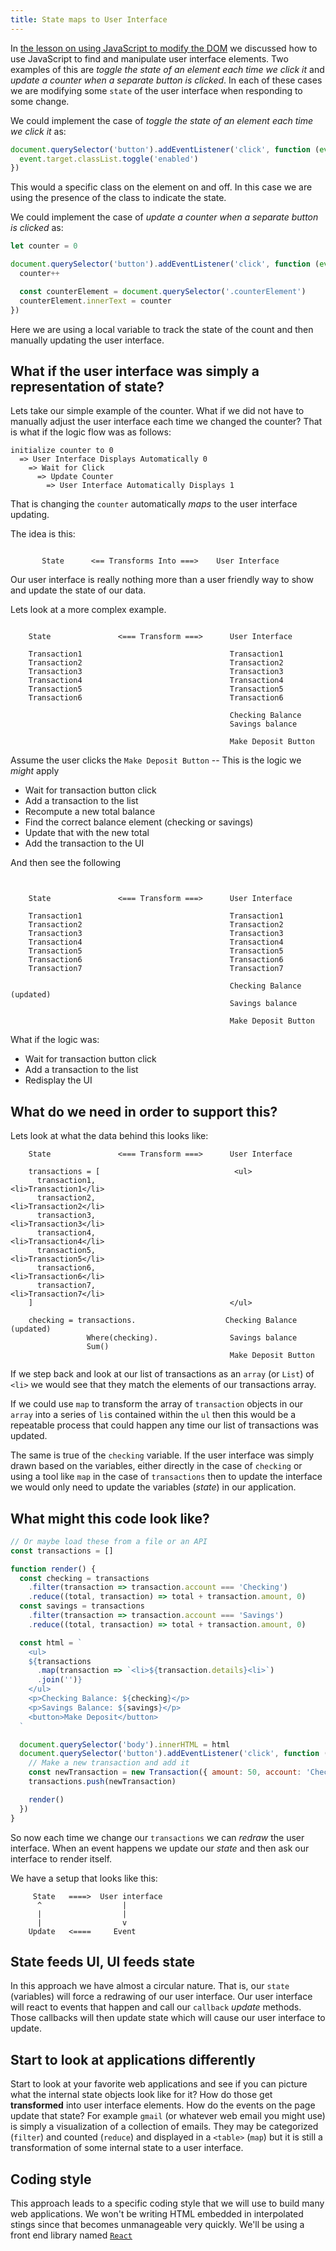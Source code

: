 ```yaml
---
title: State maps to User Interface
---
```


In [the lesson on using JavaScript to modify the DOM](/lessons/js-dom) we
discussed how to use JavaScript to find and manipulate user interface elements.
Two examples of this are _toggle the state of an element each time we click it_
and _update a counter when a separate button is clicked_. In each of these cases
we are modifying some `state` of the user interface when responding to some
change.

We could implement the case of _toggle the state of an element each time we
click it_ as:

```javascript
document.querySelector('button').addEventListener('click', function (event) {
  event.target.classList.toggle('enabled')
})
```

This would a specific class on the element on and off. In this case we are using
the presence of the class to indicate the state.

We could implement the case of _update a counter when a separate button is
clicked_ as:

```javascript
let counter = 0

document.querySelector('button').addEventListener('click', function (event) {
  counter++

  const counterElement = document.querySelector('.counterElement')
  counterElement.innerText = counter
})
```

Here we are using a local variable to track the state of the count and then
manually updating the user interface.

## What if the user interface was simply a representation of state?

Lets take our simple example of the counter. What if we did not have to manually
adjust the user interface each time we changed the counter? That is what if the
logic flow was as follows:

```
initialize counter to 0
  => User Interface Displays Automatically 0
    => Wait for Click
      => Update Counter
        => User Interface Automatically Displays 1
```

That is changing the `counter` automatically _maps_ to the user interface
updating.

The idea is this:

```

       State      <== Transforms Into ===>    User Interface

```

Our user interface is really nothing more than a user friendly way to show and
update the state of our data.

Lets look at a more complex example.

```

    State               <=== Transform ===>      User Interface

    Transaction1                                 Transaction1
    Transaction2                                 Transaction2
    Transaction3                                 Transaction3
    Transaction4                                 Transaction4
    Transaction5                                 Transaction5
    Transaction6                                 Transaction6

                                                 Checking Balance
                                                 Savings balance

                                                 Make Deposit Button

```

Assume the user clicks the `Make Deposit Button` -- This is the logic we _might_
apply

- Wait for transaction button click
- Add a transaction to the list
- Recompute a new total balance
- Find the correct balance element (checking or savings)
- Update that with the new total
- Add the transaction to the UI

And then see the following

```


    State               <=== Transform ===>      User Interface

    Transaction1                                 Transaction1
    Transaction2                                 Transaction2
    Transaction3                                 Transaction3
    Transaction4                                 Transaction4
    Transaction5                                 Transaction5
    Transaction6                                 Transaction6
    Transaction7                                 Transaction7

                                                 Checking Balance (updated)
                                                 Savings balance

                                                 Make Deposit Button

```

What if the logic was:

- Wait for transaction button click
- Add a transaction to the list
- Redisplay the UI

## What do we need in order to support this?

Lets look at what the data behind this looks like:

```
    State               <=== Transform ===>      User Interface

    transactions = [                              <ul>
      transaction1,                                <li>Transaction1</li>
      transaction2,                                <li>Transaction2</li>
      transaction3,                                <li>Transaction3</li>
      transaction4,                                <li>Transaction4</li>
      transaction5,                                <li>Transaction5</li>
      transaction6,                                <li>Transaction6</li>
      transaction7,                                <li>Transaction7</li>
    ]                                            </ul>

    checking = transactions.                    Checking Balance (updated)
                 Where(checking).                Savings balance
                 Sum()
                                                 Make Deposit Button
```

If we step back and look at our list of transactions as an `array` (or `List`)
of `<li>` we would see that they match the elements of our transactions array.

If we could use `map` to transform the array of `transaction` objects in our
`array` into a series of `li`s contained within the `ul` then this would be a
repeatable process that could happen any time our list of transactions was
updated.

The same is true of the `checking` variable. If the user interface was simply
drawn based on the variables, either directly in the case of `checking` or using
a tool like `map` in the case of `transactions` then to update the interface we
would only need to update the variables (_state_) in our application.

## What might this code look like?

```js
// Or maybe load these from a file or an API
const transactions = []

function render() {
  const checking = transactions
    .filter(transaction => transaction.account === 'Checking')
    .reduce((total, transaction) => total + transaction.amount, 0)
  const savings = transactions
    .filter(transaction => transaction.account === 'Savings')
    .reduce((total, transaction) => total + transaction.amount, 0)

  const html = `
    <ul>
    ${transactions
      .map(transaction => `<li>${transaction.details}<li>`)
      .join('')}
    </ul>
    <p>Checking Balance: ${checking}</p>
    <p>Savings Balance: ${savings}</p>
    <button>Make Deposit</button>
  `

  document.querySelector('body').innerHTML = html
  document.querySelector('button').addEventListener('click', function () {
    // Make a new transaction and add it
    const newTransaction = new Transaction({ amount: 50, account: 'Checking' })
    transactions.push(newTransaction)

    render()
  })
}
```

So now each time we change our `transactions` we can _redraw_ the user
interface. When an event happens we update our _state_ and then ask our
interface to render itself.

We have a setup that looks like this:

```
     State   ====>  User interface
      ^                  |
      |                  |
      |                  v
    Update   <====     Event
```

## State feeds UI, UI feeds state

In this approach we have almost a circular nature. That is, our `state`
(variables) will force a redrawing of our user interface. Our user interface
will react to events that happen and call our `callback` _update_ methods. Those
callbacks will then update state which will cause our user interface to update.

## Start to look at applications differently

Start to look at your favorite web applications and see if you can picture what
the internal state objects look like for it? How do those get **transformed**
into user interface elements. How do the events on the page update that state?
For example `gmail` (or whatever web email you might use) is simply a
visualization of a collection of emails. They may be categorized (`filter`) and
counted (`reduce`) and displayed in a `<table>` (`map`) but it is still a
transformation of some internal state to a user interface.

## Coding style

This approach leads to a specific coding style that we will use to build many
web applications. We won't be writing HTML embedded in interpolated stings since
that becomes unmanageable very quickly. We'll be using a front end library named
[`React`](https://reactjs.org)
